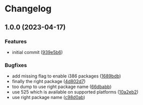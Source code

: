 # Changelog

## 1.0.0 (2023-04-17)


### Features

* initial commit ([939e5b6](https://github.com/rolehippie/nvidia/commit/939e5b6ca77cf2121087bf31318029527fb90e63))


### Bugfixes

* add missing flag to enable i386 packages ([1689bdb](https://github.com/rolehippie/nvidia/commit/1689bdbbcd42d4dd9c47eb0d45dd3ec8f10b3427))
* finally the right package ([4d802d7](https://github.com/rolehippie/nvidia/commit/4d802d77b72c2b1efd14db8ca3af327f66434179))
* too dump to use right package name ([66dbabb](https://github.com/rolehippie/nvidia/commit/66dbabb9f9c2a81c94f0d12ab80791664cf560af))
* use 525 which is available on supported platforms ([10a2eb2](https://github.com/rolehippie/nvidia/commit/10a2eb2d619f00e770e8d8c4612ae723b99ce053))
* use right package name ([c98d0ab](https://github.com/rolehippie/nvidia/commit/c98d0ab221665d03cae9c88a28429e41065d20f0))
